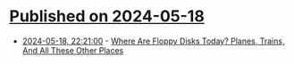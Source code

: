 # [Published on 2024-05-18](index.md)

* [2024-05-18, 22:21:00](https://soylentnews.org/article.pl?sid=24/05/17/0335204&from=rss) - [Where Are Floppy Disks Today? Planes, Trains, And All These Other Places](https://soylentnews.org/article.pl?sid=24/05/17/0335204&from=rss)
